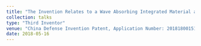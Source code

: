 ```yaml
---
title: "The Invention Relates to a Wave Absorbing Integrated Material and its Preparation Method and its Application "
collection: talks
type: "Third Inventor"
venue: "China Defense Invention Patent, Application Number: 201818001518.6"
date: 2018-05-16
---
```

